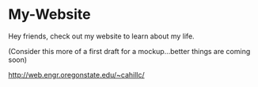 # My-Website
Hey friends, check out my website to learn about my life. 

(Consider this more of a first draft for a mockup...better things are coming soon)

http://web.engr.oregonstate.edu/~cahillc/
